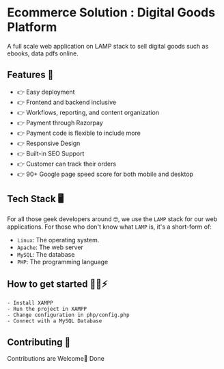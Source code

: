 # Ecommerce Solution : Digital Goods Platform
A full scale web application on LAMP stack to sell digital goods such as ebooks, data pdfs online.

## Features 🔰

* 👉 Easy deployment
* 👉 Frontend and backend inclusive
* 👉 Workflows, reporting, and content organization
* 👉 Payment through Razorpay
* 👉 Payment code is flexible to include more
* 👉 Responsive Design
* 👉 Built-in SEO Support
* 👉 Customer can track their orders
* 👉 90+ Google page speed score for both mobile and desktop

## Tech Stack 🖥️

For all those geek developers around 🤓, we use the `LAMP` stack for our web applications.
For those who don't know what `LAMP` is, it's a short-form of:
* `Linux`: The operating system.
* `Apache`: The web server
* `MySQL`: The database
* `PHP`: The programming language

## How to get started 🏃‍♀️⚡

```
- Install XAMPP
- Run the project in XAMPP
- Change configuration in php/config.php
- Connect with a MySQL Database

```

## Contributing 🤝
Contributions are Welcome🤩
Done